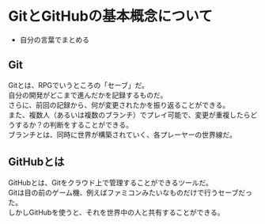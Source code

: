 # GitとGitHubの基本概念について
- 自分の言葉でまとめる

## Git
Gitとは、RPGでいうところの「セーブ」だ。  
自分の開発がどこまで進んだかを記録するものだ。  
さらに、前回の記録から、何が変更されたかを振り返ることができる。  
また、複数人（あるいは複数のブランチ）でプレイ可能で、変更が重複したらどうするか？の判断をすることができる。  
ブランチとは、同時に世界が構築されていく、各プレーヤーの世界線だ。  

## GitHubとは 
GitHubとは、Gitをクラウド上で管理することができるツールだ。  
Gitは目の前のゲーム機、例えばファミコンみたいなものだけで行うセーブだった。  
しかしGitHubを使うと、それを世界中の人と共有することができる。
